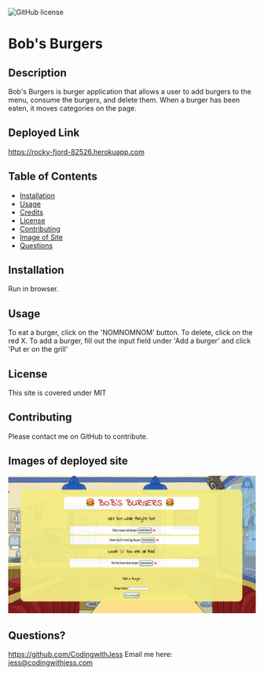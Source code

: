 ![GitHub license](https://img.shields.io/badge/license-MIT-blue.svg)


  # Bob's Burgers

  ## Description 
  Bob's Burgers is burger application that allows a user to add burgers to the menu, consume the burgers, and delete them. When a burger has been eaten, it moves categories on the page.
  
  ## Deployed Link
  https://rocky-fjord-82526.herokuapp.com

  ## Table of Contents
  * [Installation](#installation)
  * [Usage](#usage)
  * [Credits](#credits)
  * [License](#license)
  * [Contributing](#contributing)
  * [Image of Site](#images)
  * [Questions](#questions) 
  
  ## Installation
  Run in browser.

  ## Usage 
  To eat a burger, click on the 'NOMNOMNOM' button. To delete, click on the red X. To add a burger, fill out the input field under 'Add a burger' and click 'Put er on the grill'
  ## License
  This site is covered under MIT
  
  ## Contributing
  Please contact me on GitHub to contribute.

  ## Images of deployed site
![BobsBurgers](public/img/BobsBurgers.png?raw=true "BobsBurgers")
  
  ## Questions?
  https://github.com/CodingwithJess
  Email me here: jess@codingwithjess.com

  
